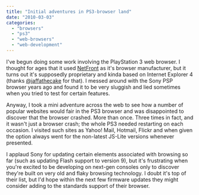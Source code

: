 ```yaml
---
title: "Initial adventures in PS3-browser land"
date: "2010-03-03"
categories: 
  - "browsers"
  - "ps3"
  - "web-browsers"
  - "web-development"
---
```


I've begun doing some work involving the PlayStation 3 web browser. I thought for ages that it used [NetFront](http://en.wikipedia.org/wiki/NetFront) as it's browser manufacturer, but it turns out it's supposedly proprietary and kinda based on Internet Explorer 4 (thanks [@jaffathecake](http://twitter.com/jaffathecake) for that). I messed around with the Sony PSP browser years ago and found it to be very sluggish and lied sometimes when you tried to test for certain features.

Anyway, I took a mini adventure across the web to see how a number of popular websites would fair in the PS3 browser and was disappointed to discover that the browser crashed. More than once. Three times in fact, and it wasn't just a browser crash; the whole PS3 needed restarting on each occasion. I visited such sites as Yahoo! Mail, Hotmail, Flickr and when given the option always went for the non-latest JS-Lite versions whenever presented.

I applaud Sony for updating certain elements associated with browsing so far (such as updating Flash support to version 9), but it's frustrating when you're excited to be developing on next-gen consoles only to discover they're built on very old and flaky browsing technology. I doubt it's top of their list, but I'd hope within the next few firmware updates they might consider adding to the standards support of their browser.
